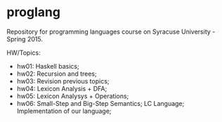 # proglang

Repository for programming languages course on Syracuse University - Spring 2015.

HW/Topics:

- hw01: Haskell basics;
- hw02: Recursion and trees;
- hw03: Revision previous topics;
- hw04: Lexicon Analysis + DFA;
- hw05: Lexicon Analysys + Operations;
- hw06: Small-Step and Big-Step Semantics; LC Language; Implementation of our language;
